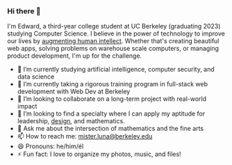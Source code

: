 ### Hi there 👋

I'm Edward, a third-year college student at UC Berkeley (graduating 2023) studying Computer Science. I believe in the power of technology to improve our lives by [augmenting human intellect](https://www.dougengelbart.org/pubs/augment-3906.html). Whether that's creating beautiful web apps, solving problems on warehouse scale computers, or managing product development, I'm up for the challenge.

- 🔭 I’m currently studying artificial intelligence, computer security, and data science
- 🌱 I’m currently taking a rigorous training program in full-stack web development with Web Dev at Berkeley
- 👯 I’m looking to collaborate on a long-term project with real-world impact
- 🤔 I’m looking to find a specialty where I can apply my aptitude for leadership, [design](https://misterluna.myportfolio.com/), and mathematics.
- 💬 Ask me about the intersection of mathematics and the fine arts
- 📫 How to reach me: mister.luna@berkeley.edu
- 😄 Pronouns: he/him/él
- ⚡ Fun fact: I love to organize my photos, music, and files!
